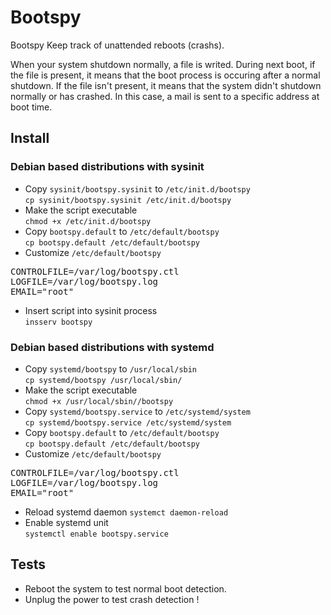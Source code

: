 # Bootspy
Bootspy Keep track of unattended reboots (crashs).

When your system shutdown normally, a file is writed. During next boot, if the
file is present, it means that the boot process is occuring after a normal
shutdown. If the file isn't present, it means that the system didn't shutdown
normally or has crashed. In this case, a mail is sent to a specific address at
boot time.

## Install
### Debian based distributions with sysinit
- Copy `sysinit/bootspy.sysinit` to `/etc/init.d/bootspy`  
`cp sysinit/bootspy.sysinit /etc/init.d/bootspy`
- Make the script executable  
`chmod +x /etc/init.d/bootspy`
- Copy `bootspy.default` to `/etc/default/bootspy`  
`cp bootspy.default /etc/default/bootspy`
- Customize `/etc/default/bootspy`  
<pre>
CONTROLFILE=/var/log/bootspy.ctl
LOGFILE=/var/log/bootspy.log
EMAIL="root"
</pre>
- Insert script into sysinit process  
`insserv bootspy`

### Debian based distributions with systemd
- Copy `systemd/bootspy` to `/usr/local/sbin`  
`cp systemd/bootspy /usr/local/sbin/`
- Make the script executable  
`chmod +x /usr/local/sbin//bootspy`
- Copy `systemd/bootspy.service` to `/etc/systemd/system`  
`cp systemd/bootspy.service /etc/systemd/system`
- Copy `bootspy.default` to `/etc/default/bootspy`  
`cp bootspy.default /etc/default/bootspy`
- Customize `/etc/default/bootspy`  
<pre>
CONTROLFILE=/var/log/bootspy.ctl
LOGFILE=/var/log/bootspy.log
EMAIL="root"
</pre>
- Reload systemd daemon
`systemct daemon-reload`
- Enable systemd unit  
`systemctl enable bootspy.service`

## Tests
- Reboot the system to test normal boot detection.
- Unplug the power to test crash detection !
